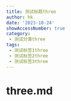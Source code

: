 ```yaml
---
title: 测试标题three
author: hk
date: '2023-10-24'
showAccessNumber: true
category: 
 - 测试分类three
tags: 
 - 测试标签1three
 - 测试标签2three
 - 测试标签3three
---
```


# three.md
